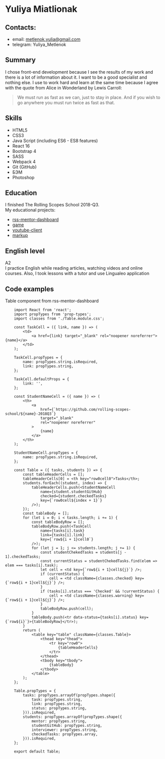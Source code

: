 # Yuliya Miatlionak

## Contacts:
  - email: metlenok.yulia@gmail.com
  - telegram: Yuliya_Metlenok

## Summary
I chose front-end development because I see the results of my work and there is a lot of information about it. I want to be a good specialist and nothing else. 
I use to work hard and learn at the same time because I agree with the quote from Alice in Wonderland by Lewis Carroll: 
> We must run as fast as we can, just to stay in place. And if you wish to go anywhere you must run twice as fast as that.


## Skills
- HTML5
- CSS3
- Java Script (including ES6 - ES8 features)
- React 16
- Bootstrap 4
- SASS
- Webpack 4
- Git (GitHub)
- БЭМ
- Photoshop

## Education
I finished The Rolling Scopes School 2018-Q3.  
My educational projects:  
* [rss-mentor-dashboard](https://juliamv.github.io/rss-mentor-dashboard/)
* [game](https://juliamv.github.io/game/)
* [youtube-client](https://juliamv.github.io/youtube-client/)
* [markup](https://juliamv.github.io/markup/)

## English level
A2  
I practice English while reading articles, watching videos and online courses. Also, I took lessons with a tutor and use Lingualeo application

## Code examples
Table component from rss-mentor-dashboard

        import React from 'react';
        import propTypes from 'prop-types';
        import classes from './Table.module.css';

        const TaskCell = ({ link, name }) => (
            <td>
                <a href={link} target="_blank" rel="noopener noreferrer">{name}</a>
            </td>
        );

        TaskCell.propTypes = {
            name: propTypes.string.isRequired,
            link: propTypes.string,
        };

        TaskCell.defaultProps = {
            link: '',
        };

        const StudentNameCell = ({ name }) => (
            <th>
                <a
                    href={`https://github.com/rolling-scopes-school/${name}-2018Q3`}
                    target="_blank"
                    rel="noopener noreferrer"
                >
                    {name}
                </a>
            </th>
        );

        StudentNameCell.propTypes = {
            name: propTypes.string.isRequired,
        };

        const Table = ({ tasks, students }) => {
            const tableHeaderCells = [];
            tableHeaderCells[0] = <th key="row0cell0">Tasks</th>;
            students.forEach((student, index) => {
                tableHeaderCells.push(<StudentNameCell
                    name={student.studentGitHub}
                    checked={student.checkedTasks}
                    key={`row0cell${index + 1}`}
                />);
            });
            const tableBody = [];
            for (let i = 0; i < tasks.length; i += 1) {
                const tableBodyRow = [];
                tableBodyRow.push(<TaskCell
                    name={tasks[i].task}
                    link={tasks[i].link}
                    key={`row${i + 1}cell0`}
                />);
                for (let j = 1; j <= students.length; j += 1) {
                    const studentChekedTasks = students[j - 1].checkedTasks;
                    const currentStatus = studentChekedTasks.find(elem => elem === tasks[i].task);
                    let cell = <td key={`row${i + 1}cell${j}`} />;
                    if (currentStatus) {
                        cell = <td className={classes.checked} key={`row${i + 1}cell${j}`} />;
                    }
                    if (tasks[i].status === 'Checked' && !currentStatus) {
                        cell = <td className={classes.warning} key={`row${i + 1}cell${j}`} />;
                    }
                    tableBodyRow.push(cell);
                }
                tableBody.push(<tr data-status={tasks[i].status} key={`row${i}`}>{tableBodyRow}</tr>);
            }
            return (
                <table key="table" className={classes.Table}>
                    <thead key="thead">
                        <tr key="row0">
                            {tableHeaderCells}
                        </tr>
                    </thead>
                    <tbody key="tbody">
                        {tableBody}
                    </tbody>
                </table>
            );
        };

        Table.propTypes = {
            tasks: propTypes.arrayOf(propTypes.shape({
                task: propTypes.string,
                link: propTypes.string,
                status: propTypes.string,
            })).isRequired,
            students: propTypes.arrayOf(propTypes.shape({
                mentor: propTypes.string,
                studentGitHub: propTypes.string,
                interviewer: propTypes.string,
                checkedTasks: propTypes.array,
            })).isRequired,
        };

        export default Table;
